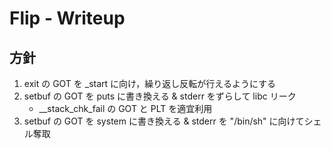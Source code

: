 # Flip - Writeup

## 方針
1. exit の GOT を \_start に向け，繰り返し反転が行えるようにする
2. setbuf の GOT を puts に書き換える & stderr をずらして libc リーク
	- \_\_stack\_chk\_fail の GOT と PLT を適宜利用
3. setbuf の GOT を system に書き換える & stderr を "/bin/sh" に向けてシェル奪取

